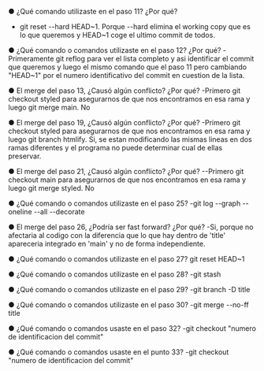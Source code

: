 ● ¿Qué comando utilizaste en el paso 11? ¿Por qué?
- git reset --hard HEAD~1. Porque --hard elimina el working copy que es lo que queremos y HEAD~1 coge el ultimo commit de todos.
  
● ¿Qué comando o comandos utilizaste en el paso 12? ¿Por qué?
-Primeramente git reflog para ver el lista completo y asi identificar el commit que queremos y luego el mismo comando que el paso 11 pero cambiando "HEAD~1" por el numero identificativo del commit en cuestion de la lista.

● El merge del paso 13, ¿Causó algún conflicto? ¿Por qué?
-Primero git checkout styled para asegurarnos de que nos encontramos en esa rama y luego git merge main. No

● El merge del paso 19, ¿Causó algún conflicto? ¿Por qué?
-Primero git checkout styled para asegurarnos de que nos encontramos en esa rama y luego git branch htmlify. Si, se estan modificando las mismas lineas en dos ramas diferentes y el programa no puede determinar cual de ellas preservar.

● El merge del paso 21, ¿Causó algún conflicto? ¿Por qué?
--Primero git checkout main para asegurarnos de que nos encontramos en esa rama y luego git merge styled. No

● ¿Qué comando o comandos utilizaste en el paso 25?
-git log --graph --oneline --all --decorate

● El merge del paso 26, ¿Podría ser fast forward? ¿Por qué?
-Si, porque no afectaria al codigo con la diferencia que lo que hay dentro de 'title' apareceria integrado en 'main' y no de forma independiente.

● ¿Qué comando o comandos utilizaste en el paso 27?
git reset HEAD~1

● ¿Qué comando o comandos utilizaste en el paso 28?
-git stash

● ¿Qué comando o comandos utilizaste en el paso 29?
-git branch -D title

● ¿Qué comando o comandos utilizaste en el paso 30?
-git merge --no-ff title

● ¿Qué comando o comandos usaste en el paso 32?
-git checkout "numero de identificacion del commit"

● ¿Qué comando o comandos usaste en el punto 33?
-git checkout "numero de identificacion del commit"



